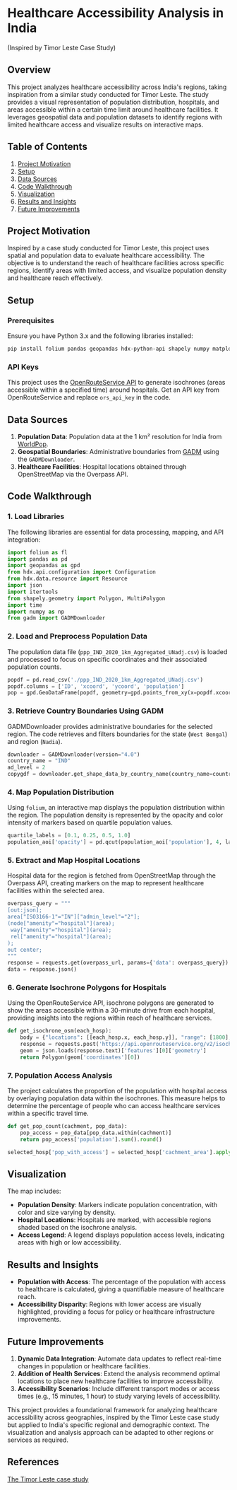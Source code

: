 # Healthcare Accessibility Analysis in India 
(Inspired by Timor Leste Case Study)

## Overview

This project analyzes healthcare accessibility across India's regions, taking inspiration from a similar study conducted for Timor Leste. The study provides a visual representation of population distribution, hospitals, and areas accessible within a certain time limit around healthcare facilities. It leverages geospatial data and population datasets to identify regions with limited healthcare access and visualize results on interactive maps.

## Table of Contents

1. [Project Motivation](#project-motivation)
2. [Setup](#setup)
3. [Data Sources](#data-sources)
4. [Code Walkthrough](#code-walkthrough)
5. [Visualization](#visualization)
6. [Results and Insights](#results-and-insights)
7. [Future Improvements](#future-improvements)

## Project Motivation

Inspired by a case study conducted for Timor Leste, this project uses spatial and population data to evaluate healthcare accessibility. The objective is to understand the reach of healthcare facilities across specific regions, identify areas with limited access, and visualize population density and healthcare reach effectively.

## Setup

### Prerequisites

Ensure you have Python 3.x and the following libraries installed:

```bash
pip install folium pandas geopandas hdx-python-api shapely numpy matplotlib gadm
```

### API Keys

This project uses the [OpenRouteService API](https://openrouteservice.org/) to generate isochrones (areas accessible within a specified time) around hospitals. Get an API key from OpenRouteService and replace `ors_api_key` in the code.

## Data Sources

1. **Population Data**: Population data at the 1 km² resolution for India from [WorldPop](https://www.worldpop.org/).
2. **Geospatial Boundaries**: Administrative boundaries from [GADM](https://gadm.org/) using the `GADMDownloader`.
3. **Healthcare Facilities**: Hospital locations obtained through OpenStreetMap via the Overpass API.

## Code Walkthrough

### 1. Load Libraries

The following libraries are essential for data processing, mapping, and API integration:

```python
import folium as fl
import pandas as pd
import geopandas as gpd
from hdx.api.configuration import Configuration
from hdx.data.resource import Resource
import json
import itertools
from shapely.geometry import Polygon, MultiPolygon
import time
import numpy as np
from gadm import GADMDownloader
```

### 2. Load and Preprocess Population Data

The population data file (`ppp_IND_2020_1km_Aggregated_UNadj.csv`) is loaded and processed to focus on specific coordinates and their associated population counts.

```python
popdf = pd.read_csv('./ppp_IND_2020_1km_Aggregated_UNadj.csv')
popdf.columns = ['ID', 'xcoord', 'ycoord', 'population']
pop = gpd.GeoDataFrame(popdf, geometry=gpd.points_from_xy(x=popdf.xcoord, y=popdf.ycoord))
```

### 3. Retrieve Country Boundaries Using GADM

GADMDownloader provides administrative boundaries for the selected region. The code retrieves and filters boundaries for the state (`West Bengal`) and region (`Nadia`).

```python
downloader = GADMDownloader(version="4.0")
country_name = "IND"
ad_level = 2
copygdf = downloader.get_shape_data_by_country_name(country_name=country_name, ad_level=ad_level)
```

### 4. Map Population Distribution

Using `folium`, an interactive map displays the population distribution within the region. The population density is represented by the opacity and color intensity of markers based on quartile population values.

```python
quartile_labels = [0.1, 0.25, 0.5, 1.0]
population_aoi['opacity'] = pd.qcut(population_aoi['population'], 4, labels=quartile_labels)
```

### 5. Extract and Map Hospital Locations

Hospital data for the region is fetched from OpenStreetMap through the Overpass API, creating markers on the map to represent healthcare facilities within the selected area.

```python
overpass_query = """
[out:json];
area["ISO3166-1"="IN"]["admin_level"="2"];
(node["amenity"="hospital"](area);
 way["amenity"="hospital"](area);
 rel["amenity"="hospital"](area);
);
out center;
"""
response = requests.get(overpass_url, params={'data': overpass_query})
data = response.json()
```

### 6. Generate Isochrone Polygons for Hospitals

Using the OpenRouteService API, isochrone polygons are generated to show the areas accessible within a 30-minute drive from each hospital, providing insights into the regions within reach of healthcare services.

```python
def get_isochrone_osm(each_hosp):
    body = {"locations": [[each_hosp.x, each_hosp.y]], "range": [1800], "range_type": 'time'}
    response = requests.post('https://api.openrouteservice.org/v2/isochrones/driving-car', json=body, headers=headers)
    geom = json.loads(response.text)['features'][0]['geometry']
    return Polygon(geom['coordinates'][0])
```

### 7. Population Access Analysis

The project calculates the proportion of the population with hospital access by overlaying population data within the isochrones. This measure helps to determine the percentage of people who can access healthcare services within a specific travel time.

```python
def get_pop_count(cachment, pop_data):
    pop_access = pop_data[pop_data.within(cachment)]
    return pop_access['population'].sum().round()

selected_hosp['pop_with_access'] = selected_hosp['cachment_area'].apply(get_pop_count, pop_data=population_aoi)
```

## Visualization

The map includes:

- **Population Density**: Markers indicate population concentration, with color and size varying by density.
- **Hospital Locations**: Hospitals are marked, with accessible regions shaded based on the isochrone analysis.
- **Access Legend**: A legend displays population access levels, indicating areas with high or low accessibility.

## Results and Insights

- **Population with Access**: The percentage of the population with access to healthcare is calculated, giving a quantifiable measure of healthcare reach.
- **Accessibility Disparity**: Regions with lower access are visually highlighted, providing a focus for policy or healthcare infrastructure improvements.

## Future Improvements

1. **Dynamic Data Integration**: Automate data updates to reflect real-time changes in population or healthcare facilities.
2. **Addition of Health Services**: Extend the analysis recommend optimal locations to place new healthcare facilities to improve accessibility.
3. **Accessibility Scenarios**: Include different transport modes or access times (e.g., 15 minutes, 1 hour) to study varying levels of accessibility.

This project provides a foundational framework for analyzing healthcare accessibility across geographies, inspired by the Timor Leste case study but applied to India's specific regional and demographic context. The visualization and analysis approach can be adapted to other regions or services as required.

## References

[The Timor Leste case study](https://medium.com/towards-data-science/an-open-data-driven-approach-to-optimising-healthcare-facility-locations-using-python-397b3ce38185?sk=9b9ab370d93fb60929511dea42be000d)
